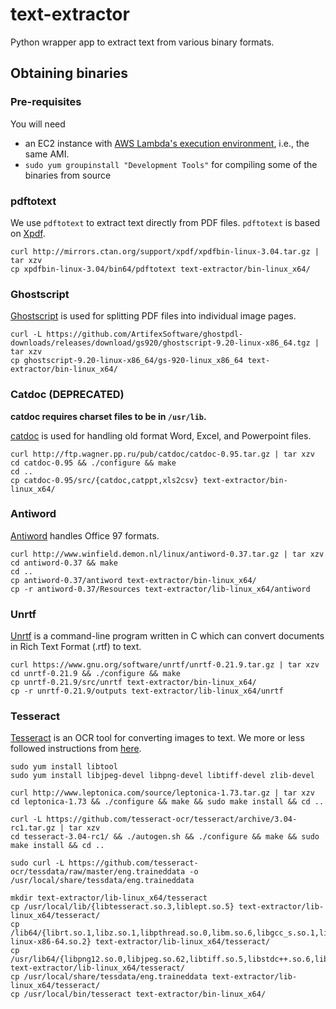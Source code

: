 # text-extractor

Python wrapper app to extract text from various binary formats.

## Obtaining binaries

### Pre-requisites

You will need

- an EC2 instance with [AWS Lambda's execution environment](http://docs.aws.amazon.com/lambda/latest/dg/current-supported-versions.html), i.e., the same AMI.
- `sudo yum groupinstall "Development Tools"` for compiling some of the binaries from source

### pdftotext

We use `pdftotext` to extract text directly from PDF files. `pdftotext` is based on [Xpdf](http://www.foolabs.com/xpdf/download.html).

    curl http://mirrors.ctan.org/support/xpdf/xpdfbin-linux-3.04.tar.gz | tar xzv
    cp xpdfbin-linux-3.04/bin64/pdftotext text-extractor/bin-linux_x64/

### Ghostscript

[Ghostscript](https://ghostscript.com/download/gsdnld.html) is used for splitting PDF files into individual image pages.

    curl -L https://github.com/ArtifexSoftware/ghostpdl-downloads/releases/download/gs920/ghostscript-9.20-linux-x86_64.tgz | tar xzv
    cp ghostscript-9.20-linux-x86_64/gs-920-linux_x86_64 text-extractor/bin-linux_x64/

### Catdoc (DEPRECATED)

**catdoc requires charset files to be in `/usr/lib`.**

[catdoc](http://www.wagner.pp.ru/~vitus/software/catdoc/) is used for handling old format Word, Excel, and Powerpoint files.

    curl http://ftp.wagner.pp.ru/pub/catdoc/catdoc-0.95.tar.gz | tar xzv
    cd catdoc-0.95 && ./configure && make
    cd ..
    cp catdoc-0.95/src/{catdoc,catppt,xls2csv} text-extractor/bin-linux_x64/

### Antiword

[Antiword](http://www.winfield.demon.nl/#Programmer) handles Office 97 formats.

    curl http://www.winfield.demon.nl/linux/antiword-0.37.tar.gz | tar xzv
    cd antiword-0.37 && make
    cd ..
    cp antiword-0.37/antiword text-extractor/bin-linux_x64/
    cp -r antiword-0.37/Resources text-extractor/lib-linux_x64/antiword

### Unrtf

[Unrtf](https://www.gnu.org/software/unrtf/) is a command-line program written in C which can convert documents in Rich Text Format (.rtf) to text.

    curl https://www.gnu.org/software/unrtf/unrtf-0.21.9.tar.gz | tar xzv
    cd unrtf-0.21.9 && ./configure && make
    cp unrtf-0.21.9/src/unrtf text-extractor/bin-linux_x64/
    cp -r unrtf-0.21.9/outputs text-extractor/lib-linux_x64/unrtf

### Tesseract

[Tesseract](https://github.com/tesseract-ocr/tesseract/) is an OCR tool for converting images to text.
We more or less followed instructions from [here](http://stackoverflow.com/questions/33588262/tesseract-ocr-on-aws-lambda-via-virtualenv).

    sudo yum install libtool
    sudo yum install libjpeg-devel libpng-devel libtiff-devel zlib-devel

    curl http://www.leptonica.com/source/leptonica-1.73.tar.gz | tar xzv
    cd leptonica-1.73 && ./configure && make && sudo make install && cd ..

    curl -L https://github.com/tesseract-ocr/tesseract/archive/3.04-rc1.tar.gz | tar xzv
    cd tesseract-3.04-rc1/ && ./autogen.sh && ./configure && make && sudo make install && cd ..

    sudo curl -L https://github.com/tesseract-ocr/tessdata/raw/master/eng.traineddata -o /usr/local/share/tessdata/eng.traineddata

    mkdir text-extractor/lib-linux_x64/tesseract
    cp /usr/local/lib/{libtesseract.so.3,liblept.so.5} text-extractor/lib-linux_x64/tesseract/
    cp /lib64/{librt.so.1,libz.so.1,libpthread.so.0,libm.so.6,libgcc_s.so.1,libc.so.6,ld-linux-x86-64.so.2} text-extractor/lib-linux_x64/tesseract/
    cp /usr/lib64/{libpng12.so.0,libjpeg.so.62,libtiff.so.5,libstdc++.so.6,libjbig.so.2.0} text-extractor/lib-linux_x64/tesseract/
    cp /usr/local/share/tessdata/eng.traineddata text-extractor/lib-linux_x64/tesseract/
    cp /usr/local/bin/tesseract text-extractor/bin-linux_x64/

